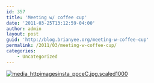 ```yaml
---
id: 357
title: 'Meeting w/ coffee cup'
date: '2011-03-25T13:12:59-04:00'
author: admin
layout: post
guid: 'http://blog.brianyee.org/meeting-w-coffee-cup'
permalink: /2011/03/meeting-w-coffee-cup/
categories:
    - Uncategorized
---
```


[![media_httpimagesinsta_ppceC.jpg.scaled1000](https://i0.wp.com/www.brianyee.org/wp-content/uploads/2011/03/media_httpimagesinsta_ppceC.jpg.scaled1000.jpg?resize=400%2C400)](https://i0.wp.com/www.brianyee.org/wp-content/uploads/2011/03/media_httpimagesinsta_ppceC.jpg.scaled1000.jpg)